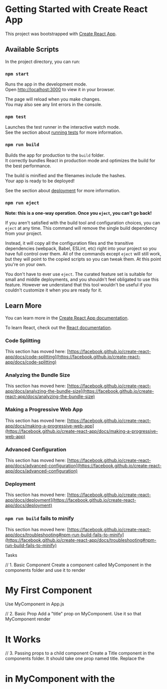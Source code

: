 # Getting Started with Create React App

This project was bootstrapped with [Create React App](https://github.com/facebook/create-react-app).

## Available Scripts

In the project directory, you can run:

### `npm start`

Runs the app in the development mode.\
Open [http://localhost:3000](http://localhost:3000) to view it in your browser.

The page will reload when you make changes.\
You may also see any lint errors in the console.

### `npm test`

Launches the test runner in the interactive watch mode.\
See the section about [running tests](https://facebook.github.io/create-react-app/docs/running-tests) for more information.

### `npm run build`

Builds the app for production to the `build` folder.\
It correctly bundles React in production mode and optimizes the build for the best performance.

The build is minified and the filenames include the hashes.\
Your app is ready to be deployed!

See the section about [deployment](https://facebook.github.io/create-react-app/docs/deployment) for more information.

### `npm run eject`

**Note: this is a one-way operation. Once you `eject`, you can't go back!**

If you aren't satisfied with the build tool and configuration choices, you can `eject` at any time. This command will remove the single build dependency from your project.

Instead, it will copy all the configuration files and the transitive dependencies (webpack, Babel, ESLint, etc) right into your project so you have full control over them. All of the commands except `eject` will still work, but they will point to the copied scripts so you can tweak them. At this point you're on your own.

You don't have to ever use `eject`. The curated feature set is suitable for small and middle deployments, and you shouldn't feel obligated to use this feature. However we understand that this tool wouldn't be useful if you couldn't customize it when you are ready for it.

## Learn More

You can learn more in the [Create React App documentation](https://facebook.github.io/create-react-app/docs/getting-started).

To learn React, check out the [React documentation](https://reactjs.org/).

### Code Splitting

This section has moved here: [https://facebook.github.io/create-react-app/docs/code-splitting](https://facebook.github.io/create-react-app/docs/code-splitting)

### Analyzing the Bundle Size

This section has moved here: [https://facebook.github.io/create-react-app/docs/analyzing-the-bundle-size](https://facebook.github.io/create-react-app/docs/analyzing-the-bundle-size)

### Making a Progressive Web App

This section has moved here: [https://facebook.github.io/create-react-app/docs/making-a-progressive-web-app](https://facebook.github.io/create-react-app/docs/making-a-progressive-web-app)

### Advanced Configuration

This section has moved here: [https://facebook.github.io/create-react-app/docs/advanced-configuration](https://facebook.github.io/create-react-app/docs/advanced-configuration)

### Deployment

This section has moved here: [https://facebook.github.io/create-react-app/docs/deployment](https://facebook.github.io/create-react-app/docs/deployment)

### `npm run build` fails to minify

This section has moved here: [https://facebook.github.io/create-react-app/docs/troubleshooting#npm-run-build-fails-to-minify](https://facebook.github.io/create-react-app/docs/troubleshooting#npm-run-build-fails-to-minify)



Tasks

// 1. Basic Component
Create a component called MyComponent in the components folder and use it to render <h1>My First Component</h1>
Use MyComponent in App.js

// 2. Basic Prop
Add a "title" prop on MyComponent. Use it so that MyComponent render <h1>It Works</h1>

// 3. Passing props to a child component
Create a Title component in the components folder. It should take one prop named title.
Replace the <h1> in MyComponent with the <Title> component. It should still render "It Works" in the browser. Remember to pass the prop from MyComponent to Title.

// 4. Children prop
Create a Wrapper component in the components folder
Return <section></section> from this component
Use this in App.js
Make it possible to render children between the <Wrapper></Wrapper> component. Use (props.children) in the <Wrapper> component.

Ex. <Wrapper><Title title="Test" /></Wrapper> should render the content of <Title>

// 5. Styling
Add (className='flex') to the <section> in <Wrapper> to flex the items on <Wrapper>. Add necessary styling in the styles.scss

// 6. Lists
Create an array const food = ['Pizza', 'Hamburger', 'Coke'];
Render this list inside App.js. Use <ul><li></li></ul> and food.map()
Remember to add a key to <li>.
All of this should be inside the return ().

// 7. Lists Component
Create a Food component in the components folder.
Replace the list create above with this component. The browser should still render the list.
Remember to add "food"-prop to the <Food> component and send the food array as prop.

// 8. Event
Add a <button> to App.js
Listen to click-event on this button.
console.log("Clicked") when clicking the button.

// 9. Input
Add an input field to App.js
Listen to change-event on this field
console.log("change") when writing in this input.

// 10. Make the input field controlled (state)
Use useState to store the input value. And add the value={state} to the input field to make it (controlled).

// 11. Combine the button and input
When clicking the button above alert (or console.log) the content of the inputfield.

// 12. Refactor (move) button and input
Create an Alert component in the components folder
Use this in App.js
Move the <input>, <button> and state from above to this component

// 13. Callback (lift state) (sending a functions as a prop)

Add const [inputValue, setInputValue] = useState('') in App.js.
Add <p>{inputValue}</p> to App.js

Send setInputValue function as a prop to <Alert> from App.js.

By using this prop you should be able to update the value of inputValue in App.js, when we are writing in the <input> inside <Alert>. You can now remove the internal in <Alert>.

// Optional but very important
// 14. Multiple states (condition)

Only show the content of inputValue when the button inside <Alert> is clicked.

When clicking the button in <Alert> the value of inputValue should be what is written in the <input> inside the <Alert>.

To do this you must have state (isClicked) in App.js that is updated when the button is clicked (true / false). The function that we use to update this state must be sent to <Alert> so we can update / read its value.

Use conditional around the <p>{inputValue}</p> to only write out the message when the button is clicked. Remove the value if we click the button another time.
